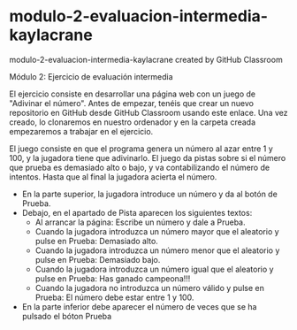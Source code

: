 # modulo-2-evaluacion-intermedia-kaylacrane
modulo-2-evaluacion-intermedia-kaylacrane created by GitHub Classroom

Módulo 2: Ejercicio de evaluación intermedia

El ejercicio consiste en desarrollar una página web con un juego de "Adivinar el número".
Antes de empezar, tenéis que crear un nuevo repositorio en GitHub desde GitHub Classroom usando este enlace. Una vez creado, lo clonaremos en nuestro ordenador y en la carpeta creada empezaremos a trabajar en el ejercicio.

El juego consiste en que el programa genera un número al azar entre 1 y 100, y la jugadora tiene que adivinarlo. El juego da pistas sobre si el número que prueba es demasiado alto o bajo, y va contabilizando el número de intentos. Hasta que al final la jugadora acierta el número.

- En la parte superior, la jugadora introduce un número y da al botón de Prueba.
- Debajo, en el apartado de Pista aparecen los siguientes textos:
    - Al arrancar la página: Escribe un número y dale a Prueba.
    - Cuando la jugadora introduzca un número mayor que el aleatorio y pulse en Prueba: Demasiado alto.
    - Cuando la jugadora introduzca un número menor que el aleatorio y pulse en Prueba: Demasiado bajo.
    - Cuando la jugadora introduzca un número igual que el aleatorio y pulse en Prueba: Has ganado campeona!!!
    - Cuando la jugadora no introduzca un número válido y pulse en Prueba: El número debe estar entre 1 y 100.
- En la parte inferior debe aparecer el número de veces que se ha pulsado el bóton Prueba
